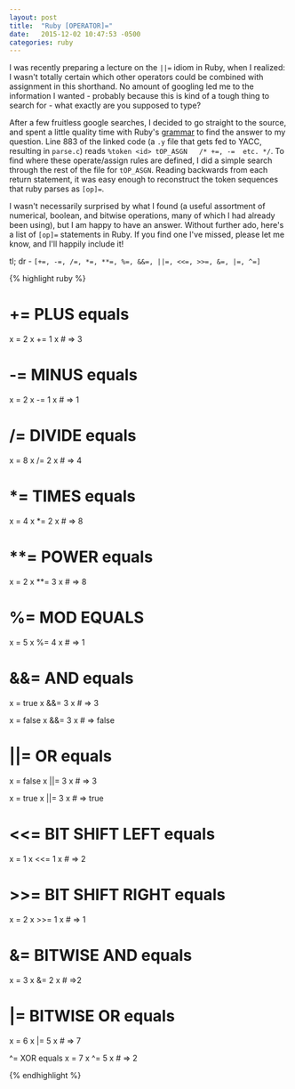 ```yaml
---
layout: post
title:  "Ruby [OPERATOR]="
date:   2015-12-02 10:47:53 -0500
categories: ruby
---
```


I was recently preparing a lecture on the `||=` idiom in Ruby, when I realized: I wasn't totally certain which other operators could be combined with assignment in this shorthand.  No amount of googling led me to the information I wanted - probably because this is kind of a tough thing to search for - what exactly are you supposed to type?

After a few fruitless google searches, I decided to go straight to the source, and spent a little quality time with Ruby's [grammar][grammar] to find the answer to my question.  Line 883 of the linked code (a `.y` file that gets fed to YACC, resulting in `parse.c`) reads `%token <id> tOP_ASGN	/* +=, -=  etc. */`.  To find where these operate/assign rules are defined, I did a simple search through the rest of the file for `tOP_ASGN`.  Reading backwards from each return statement, it was easy enough to reconstruct the token sequences that ruby parses as `[op]=`.

I wasn't necessarily surprised by what I found (a useful assortment of numerical, boolean, and bitwise operations, many of which I had already been using), but I am happy to have an answer.  Without further ado, here's a list of `[op]=` statements in Ruby.  If you find one I've missed, please let me know, and I'll happily include it!

tl; dr - `[+=, -=, /=, *=, **=, %=, &&=, ||=, <<=, >>=, &=, |=, ^=]`

{% highlight ruby %}

# += PLUS equals
x = 2
x += 1
x         # => 3

# -= MINUS equals
x = 2
x -= 1
x         # => 1

# /= DIVIDE equals
x = 8
x /= 2
x         # => 4

# *= TIMES equals
x = 4
x *= 2
x         # => 8

# **= POWER equals
x = 2
x **= 3
x         # => 8

# %= MOD EQUALS
x = 5
x %= 4
x         # => 1

# &&= AND equals
x = true
x &&= 3
x         # => 3

x = false
x &&= 3
x         # => false

# ||= OR equals
x = false
x ||= 3
x         # => 3

x = true
x ||= 3
x         # => true

# <<= BIT SHIFT LEFT equals
x = 1
x <<= 1
x         # => 2

# >>= BIT SHIFT RIGHT equals
x = 2
x >>= 1
x         # => 1

# &= BITWISE AND equals
x = 3
x &= 2
x         # =>2

# |= BITWISE OR equals
x = 6
x |= 5
x         # => 7

^= XOR equals
x = 7
x ^= 5
x         # => 2


{% endhighlight %}

[grammar]: https://github.com/ruby/ruby/blob/trunk/parse.y
